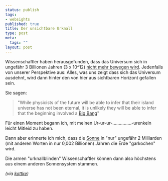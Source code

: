 ```yaml
--- 
status: publish
tags: 
- websights
published: true
title: Der unsichtbare Urknall
type: post
meta: 
  tags: ""
layout: post
---
```

Wissenschaftler haben herausgefunden, dass das Universum sich in ungefähr 3 Billionen Jahren (3 x 10^12) <a href="http://www.sciencedaily.com/releases/2007/05/070524094126.htm">nicht mehr bewegen wird</a>. Jedenfalls von unserer Perspektive aus: Alles, was uns zeigt dass sich das Universum ausdehnt, wird dann hinter den von hier aus sichtbaren Horizont gefallen sein.

Sie sagen:
<blockquote>"While physicists of the future will be able to infer that their island universe has not been eternal, it is unlikely they will be able to infer that the beginning involved a <a href="http://de.wikipedia.org/wiki/Urknall">Big Bang</a>"</blockquote>

Für einen Moment begann ich, mit meinen Ur-ur-ur-...............-urenkeln leicht Mitleid zu haben.

Dann aber erinnerte ich mich, dass die <a href="http://de.wikipedia.org/wiki/Sonne">Sonne</a> in "nur" ungefähr 2 Milliarden (mit anderen Worten in nur 0,002 Billionen) Jahren die Erde "garkochen" wird.

Die armen "urknallblinden" Wissenschaftler können dann also höchstens aus einem anderen Sonnensystem stammen.

<em>(via <a href="http://www.kottke.org/remainder/07/05/13757.html">kottke</a>)</em>
